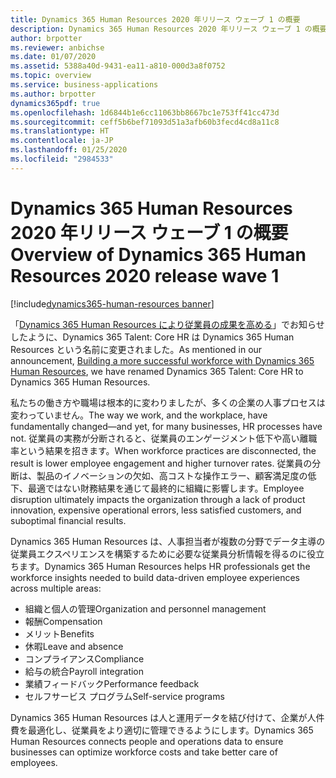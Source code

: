 ```yaml
---
title: Dynamics 365 Human Resources 2020 年リリース ウェーブ 1 の概要
description: Dynamics 365 Human Resources 2020 年リリース ウェーブ 1 の概要
author: brpotter
ms.reviewer: anbichse
ms.date: 01/07/2020
ms.assetid: 5388a40d-9431-ea11-a810-000d3a8f0752
ms.topic: overview
ms.service: business-applications
ms.author: brpotter
dynamics365pdf: true
ms.openlocfilehash: 1d6844b1e6cc11063bb8667bc1e753ff41cc473d
ms.sourcegitcommit: ceff5b6bef71093d51a3afb60b3fecd4cd8a11c8
ms.translationtype: HT
ms.contentlocale: ja-JP
ms.lasthandoff: 01/25/2020
ms.locfileid: "2984533"
---
```

# <a name="overview-of-dynamics-365-human-resources-2020-release-wave-1"></a><span data-ttu-id="866cd-103">Dynamics 365 Human Resources 2020 年リリース ウェーブ 1 の概要</span><span class="sxs-lookup"><span data-stu-id="866cd-103">Overview of Dynamics 365 Human Resources 2020 release wave 1</span></span>
[!include[dynamics365-human-resources banner](../includes/dynamics365-human-resources.md)]

<!--overview start-->
<span data-ttu-id="866cd-104">「[Dynamics 365 Human Resources により従業員の成果を高める](https://go.microsoft.com/fwlink/?linkid=2112538)」でお知らせしたように、Dynamics 365 Talent: Core HR は Dynamics 365 Human Resources という名前に変更されました。</span><span class="sxs-lookup"><span data-stu-id="866cd-104">As mentioned in our announcement, [Building a more successful workforce with Dynamics 365 Human Resources](https://go.microsoft.com/fwlink/?linkid=2112538), we have renamed Dynamics 365 Talent: Core HR to Dynamics 365 Human Resources.</span></span>

<span data-ttu-id="866cd-105">私たちの働き方や職場は根本的に変わりましたが、多くの企業の人事プロセスは変わっていません。</span><span class="sxs-lookup"><span data-stu-id="866cd-105">The way we work, and the workplace, have fundamentally changed—and yet, for many businesses, HR processes have not.</span></span> <span data-ttu-id="866cd-106">従業員の実務が分断されると、従業員のエンゲージメント低下や高い離職率という結果を招きます。</span><span class="sxs-lookup"><span data-stu-id="866cd-106">When workforce practices are disconnected, the result is lower employee engagement and higher turnover rates.</span></span> <span data-ttu-id="866cd-107">従業員の分断は、製品のイノベーションの欠如、高コストな操作エラー、顧客満足度の低下、最適ではない財務結果を通じて最終的に組織に影響します。</span><span class="sxs-lookup"><span data-stu-id="866cd-107">Employee disruption ultimately impacts the organization through a lack of product innovation, expensive operational errors, less satisfied customers, and suboptimal financial results.</span></span>
 
<span data-ttu-id="866cd-108">Dynamics 365 Human Resources は、人事担当者が複数の分野でデータ主導の従業員エクスペリエンスを構築するために必要な従業員分析情報を得るのに役立ちます。</span><span class="sxs-lookup"><span data-stu-id="866cd-108">Dynamics 365 Human Resources helps HR professionals get the workforce insights needed to build data-driven employee experiences across multiple areas:</span></span>

- <span data-ttu-id="866cd-109">組織と個人の管理</span><span class="sxs-lookup"><span data-stu-id="866cd-109">Organization and personnel management</span></span>
- <span data-ttu-id="866cd-110">報酬</span><span class="sxs-lookup"><span data-stu-id="866cd-110">Compensation</span></span>
- <span data-ttu-id="866cd-111">メリット</span><span class="sxs-lookup"><span data-stu-id="866cd-111">Benefits</span></span>
- <span data-ttu-id="866cd-112">休暇</span><span class="sxs-lookup"><span data-stu-id="866cd-112">Leave and absence</span></span>
- <span data-ttu-id="866cd-113">コンプライアンス</span><span class="sxs-lookup"><span data-stu-id="866cd-113">Compliance</span></span>
- <span data-ttu-id="866cd-114">給与の統合</span><span class="sxs-lookup"><span data-stu-id="866cd-114">Payroll integration</span></span>
- <span data-ttu-id="866cd-115">業績フィードバック</span><span class="sxs-lookup"><span data-stu-id="866cd-115">Performance feedback</span></span>
- <span data-ttu-id="866cd-116">セルフサービス プログラム</span><span class="sxs-lookup"><span data-stu-id="866cd-116">Self-service programs</span></span> 

<span data-ttu-id="866cd-117">Dynamics 365 Human Resources は人と運用データを結び付けて、企業が人件費を最適化し、従業員をより適切に管理できるようにします。</span><span class="sxs-lookup"><span data-stu-id="866cd-117">Dynamics 365 Human Resources connects people and operations data to ensure businesses can optimize workforce costs and take better care of employees.</span></span>
<!--overview end-->
